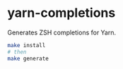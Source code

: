 # yarn-completions

Generates ZSH completions for Yarn.

```sh
make install
# then
make generate
```
